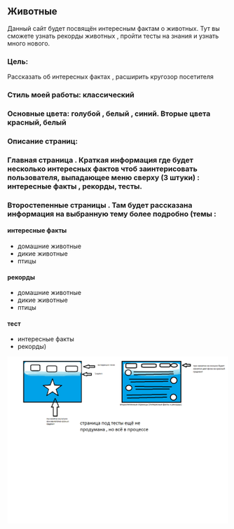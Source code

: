 ## Животные 
Данный сайт будет посвящён интересным фактам о животных. Тут вы сможете узнать рекорды животных , пройти тесты на знания и узнать много нового.
### Цель:
Рассказать об интересных фактах , расширить кругозор посетителя
### Стиль моей работы: классический
### Основные цвета: голубой , белый , синий. Вторые цвета красный, белый
### Описание страниц:
 ### Главная страница . Краткая информация где будет несколько интересных фактов чтоб заинтерисовать пользователя, выпадающее меню сверху (3 штуки) : интересные факты , рекорды, тесты. 
 ### Второстепенные страницы . Там будет рассказана информация на выбранную тему более подробно (темы : 
 #### интересные факты
 - домашние животные
 - дикие животные 
 - птицы
#### рекорды 
 - домашние животные
 - дикие животные 
 - птицы
 #### тест 
 - интересные факты 
 - рекорды)
 
 
 
 ![картинка][logo]
 
 
 
 
 
 
 

[logo]: https://github.com/EvaPolMax/Gendalf/blob/main/%D0%BF%D0%BB%D0%B0%D0%BD.bmp
